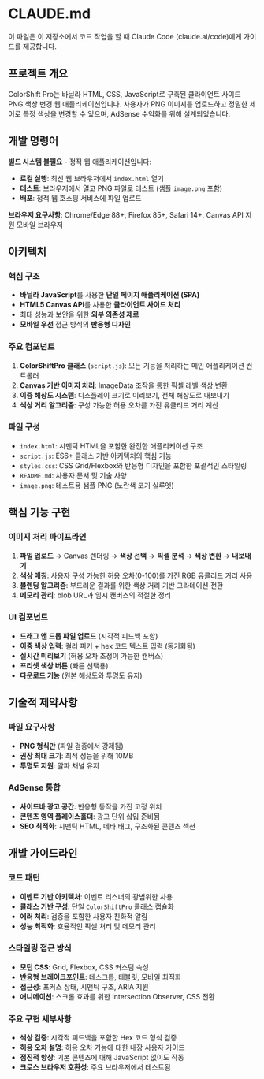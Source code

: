 # CLAUDE.md

이 파일은 이 저장소에서 코드 작업을 할 때 Claude Code (claude.ai/code)에게 가이드를 제공합니다.

## 프로젝트 개요

ColorShift Pro는 바닐라 HTML, CSS, JavaScript로 구축된 클라이언트 사이드 PNG 색상 변경 웹 애플리케이션입니다. 사용자가 PNG 이미지를 업로드하고 정밀한 제어로 특정 색상을 변경할 수 있으며, AdSense 수익화를 위해 설계되었습니다.

## 개발 명령어

**빌드 시스템 불필요** - 정적 웹 애플리케이션입니다:
- **로컬 실행**: 최신 웹 브라우저에서 `index.html` 열기
- **테스트**: 브라우저에서 열고 PNG 파일로 테스트 (샘플 `image.png` 포함)
- **배포**: 정적 웹 호스팅 서비스에 파일 업로드

**브라우저 요구사항**: Chrome/Edge 88+, Firefox 85+, Safari 14+, Canvas API 지원 모바일 브라우저

## 아키텍처

### 핵심 구조
- **바닐라 JavaScript**를 사용한 **단일 페이지 애플리케이션 (SPA)**
- **HTML5 Canvas API**를 사용한 **클라이언트 사이드 처리**
- 최대 성능과 보안을 위한 **외부 의존성 제로**
- **모바일 우선** 접근 방식의 **반응형 디자인**

### 주요 컴포넌트
1. **ColorShiftPro 클래스** (`script.js`): 모든 기능을 처리하는 메인 애플리케이션 컨트롤러
2. **Canvas 기반 이미지 처리**: ImageData 조작을 통한 픽셀 레벨 색상 변환
3. **이중 해상도 시스템**: 디스플레이 크기로 미리보기, 전체 해상도로 내보내기
4. **색상 거리 알고리즘**: 구성 가능한 허용 오차를 가진 유클리드 거리 계산

### 파일 구성
- `index.html`: 시맨틱 HTML을 포함한 완전한 애플리케이션 구조
- `script.js`: ES6+ 클래스 기반 아키텍처의 핵심 기능
- `styles.css`: CSS Grid/Flexbox와 반응형 디자인을 포함한 포괄적인 스타일링
- `README.md`: 사용자 문서 및 기술 사양
- `image.png`: 테스트용 샘플 PNG (노란색 코기 실루엣)

## 핵심 기능 구현

### 이미지 처리 파이프라인
1. **파일 업로드** → Canvas 렌더링 → **색상 선택** → **픽셀 분석** → **색상 변환** → **내보내기**
2. **색상 매칭**: 사용자 구성 가능한 허용 오차(0-100)를 가진 RGB 유클리드 거리 사용
3. **블렌딩 알고리즘**: 부드러운 결과를 위한 색상 거리 기반 그라데이션 전환
4. **메모리 관리**: blob URL과 임시 캔버스의 적절한 정리

### UI 컴포넌트
- **드래그 앤 드롭 파일 업로드** (시각적 피드백 포함)
- **이중 색상 입력**: 컬러 피커 + hex 코드 텍스트 입력 (동기화됨)
- **실시간 미리보기** (허용 오차 조정이 가능한 캔버스)
- **프리셋 색상 버튼** (빠른 선택용)
- **다운로드 기능** (원본 해상도와 투명도 유지)

## 기술적 제약사항

### 파일 요구사항
- **PNG 형식만** (파일 검증에서 강제됨)
- **권장 최대 크기**: 최적 성능을 위해 10MB
- **투명도 지원**: 알파 채널 유지

### AdSense 통합
- **사이드바 광고 공간**: 반응형 동작을 가진 고정 위치
- **콘텐츠 영역 플레이스홀더**: 광고 단위 삽입 준비됨
- **SEO 최적화**: 시맨틱 HTML, 메타 태그, 구조화된 콘텐츠 섹션

## 개발 가이드라인

### 코드 패턴
- **이벤트 기반 아키텍처**: 이벤트 리스너의 광범위한 사용
- **클래스 기반 구성**: 단일 `ColorShiftPro` 클래스 캡슐화
- **에러 처리**: 검증을 포함한 사용자 친화적 알림
- **성능 최적화**: 효율적인 픽셀 처리 및 메모리 관리

### 스타일링 접근 방식
- **모던 CSS**: Grid, Flexbox, CSS 커스텀 속성
- **반응형 브레이크포인트**: 데스크톱, 태블릿, 모바일 최적화
- **접근성**: 포커스 상태, 시맨틱 구조, ARIA 지원
- **애니메이션**: 스크롤 효과를 위한 Intersection Observer, CSS 전환

### 주요 구현 세부사항
- **색상 검증**: 시각적 피드백을 포함한 Hex 코드 형식 검증
- **허용 오차 설명**: 허용 오차 기능에 대한 내장 사용자 가이드
- **점진적 향상**: 기본 콘텐츠에 대해 JavaScript 없이도 작동
- **크로스 브라우저 호환성**: 주요 브라우저에서 테스트됨
